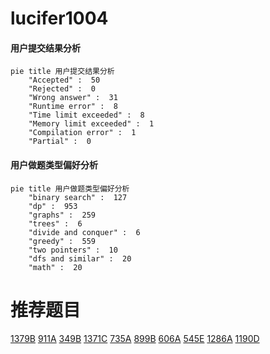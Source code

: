 # lucifer1004

<!-- tabs:start -->



#### **用户提交结果分析**

```mermaid
pie title 用户提交结果分析
    "Accepted" :  50
    "Rejected" :  0
    "Wrong answer" :  31
    "Runtime error" :  8
    "Time limit exceeded" :  8
    "Memory limit exceeded" :  1
    "Compilation error" :  1
    "Partial" :  0
```

#### **用户做题类型偏好分析**

```mermaid
pie title 用户做题类型偏好分析
    "binary search" :  127
    "dp" :  953
    "graphs" :  259
    "trees" :  6
    "divide and conquer" :  6
    "greedy" :  559
    "two pointers" :  10
    "dfs and similar" :  20
    "math" :  20
```



<!-- tabs:end -->
# 推荐题目
[1379B](https://codeforces.com/contest/1379/problem/B)
[911A](https://codeforces.com/contest/911/problem/A)
[349B](https://codeforces.com/contest/349/problem/B)
[1371C](https://codeforces.com/contest/1371/problem/C)
[735A](https://codeforces.com/contest/735/problem/A)
[899B](https://codeforces.com/contest/899/problem/B)
[606A](https://codeforces.com/contest/606/problem/A)
[545E](https://codeforces.com/contest/545/problem/E)
[1286A](https://codeforces.com/contest/1286/problem/A)
[1190D](https://codeforces.com/contest/1190/problem/D)
